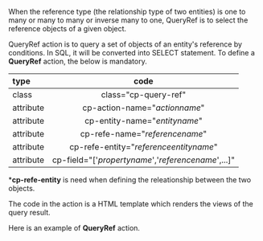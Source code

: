 When the reference type (the relationship type of two entities) is one to many or many to many or inverse many to one, QueryRef is to select the reference objects of a given object.

QueryRef action is to query a set of objects of an entity's reference by conditions. In SQL, it will be converted into SELECT statement. To define a __QueryRef__ action, the below is mandatory.

|type|code|
|:------|:-------:|
|class|class="cp-query-ref"|
|attribute|cp-action-name="_actionname_"|
|attribute|cp-entity-name="_entityname_"|
|attribute|cp-refe-name="_referencename_"|
|attribute|cp-refe-entity="_referenceentityname_"|
|attribute|cp-field="['_propertyname_','_referencename_',...]"|

*__cp-refe-entity__ is need when defining the releationship between the two objects.

The code in the action is a HTML template which renders the views of the query result.

Here is an example of __QueryRef__ action.
